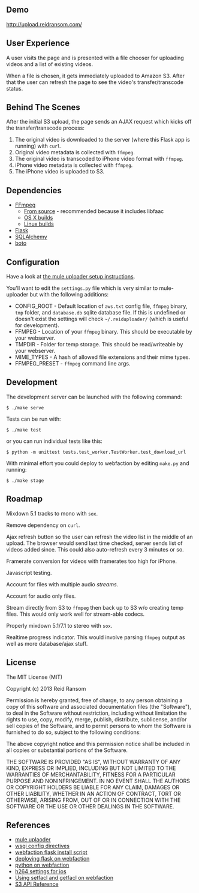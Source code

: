## Demo
<http://upload.reidransom.com/>

## User Experience
A user visits the page and is presented with a file chooser for uploading videos and a list of existing videos.

When a file is chosen, it gets immediately uploaded to Amazon S3.  After that the user can refresh the page to see the video's transfer/transcode status.

## Behind The Scenes
After the initial S3 upload, the page sends an AJAX request which kicks off the transfer/transcode process:

1. The original video is downloaded to the server (where this Flask app is running) with `curl`.
2. Original video metadata is collected with `ffmpeg`.
3. The original video is transcoded to iPhone video format with `ffmpeg`.
4. iPhone video metadata is collected with `ffmpeg`.
5. The iPhone video is uploaded to S3.

## Dependencies
* [FFmpeg](http://ffmpeg.org/)
  * [From source](https://github.com/stvs/ffmpeg-static) - recommended because it includes libfaac
  * [OS X builds](http://www.evermeet.cx/ffmpeg/)
  * [Linux builds](http://ffmpeg.gusari.org/static/)
* [Flask](http://flask.pocoo.org/)
* [SQLAlchemy](http://docs.sqlalchemy.org/en/rel_0_8/)
* [boto](http://docs.pythonboto.org/en/latest/)

## Configuration
Have a look at [the mule uploader setup instructions](https://github.com/cinely/mule-uploader#set-up).

You'll want to edit the `settings.py` file which is very similar to mule-uploader but with the following additions:

* CONFIG_ROOT - Default location of `aws.txt` config file, `ffmpeg` binary, `tmp` folder, and `database.db` sqlite database file.  If this is undefined or doesn't exist the settings will check `~/.reiduploader/` (which is useful for development).
* FFMPEG - Location of your `ffmpeg` binary.  This should be executable by your webserver.
* TMPDIR - Folder for temp storage.  This should be read/writeable by your webserver.
* MIME_TYPES - A hash of allowed file extensions and their mime types.
* FFMPEG_PRESET - `ffmpeg` command line args.

## Development
The development server can be launched with the following command:

    $ ./make serve

Tests can be run with:

    $ ./make test

or you can run individual tests like this:

    $ python -m unittest tests.test_worker.TestWorker.test_download_url

With minimal effort you could deploy to webfaction  by editing `make.py` and running:

    $ ./make stage

## Roadmap
Mixdown 5.1 tracks to mono with `sox`.

Remove dependency on `curl`.

Ajax refresh button so the user can refresh the video list in the middle of an upload.  The browser would send last time checked, server sends list of videos added since.  This could also auto-refresh every 3 minutes or so.

Framerate conversion for videos with framerates too high for iPhone.

Javascript testing.

Account for files with multiple audio *streams*.

Account for audio only files.

Stream directly from S3 to `ffmpeg` then back up to S3 w/o creating temp files.  This would only work well for stream-able codecs.

Properly mixdown 5.1/7.1 to stereo with `sox`.

Realtime progress indicator.  This would involve parsing `ffmpeg` output as well as more database/ajax stuff.

## License
The MIT License (MIT)

Copyright (c) 2013 Reid Ransom

Permission is hereby granted, free of charge, to any person obtaining a copy
of this software and associated documentation files (the "Software"), to deal
in the Software without restriction, including without limitation the rights
to use, copy, modify, merge, publish, distribute, sublicense, and/or sell
copies of the Software, and to permit persons to whom the Software is
furnished to do so, subject to the following conditions:

The above copyright notice and this permission notice shall be included in
all copies or substantial portions of the Software.

THE SOFTWARE IS PROVIDED "AS IS", WITHOUT WARRANTY OF ANY KIND, EXPRESS OR
IMPLIED, INCLUDING BUT NOT LIMITED TO THE WARRANTIES OF MERCHANTABILITY,
FITNESS FOR A PARTICULAR PURPOSE AND NONINFRINGEMENT. IN NO EVENT SHALL THE
AUTHORS OR COPYRIGHT HOLDERS BE LIABLE FOR ANY CLAIM, DAMAGES OR OTHER
LIABILITY, WHETHER IN AN ACTION OF CONTRACT, TORT OR OTHERWISE, ARISING FROM,
OUT OF OR IN CONNECTION WITH THE SOFTWARE OR THE USE OR OTHER DEALINGS IN
THE SOFTWARE.

## References
* [mule uplaoder](https://github.com/cinely/mule-uploader)
* [wsgi config directives](http://code.google.com/p/modwsgi/wiki/ConfigurationDirectives)
* [webfaction flask install script](http://community.webfaction.com/questions/12718/installing-flask)
* [deploying flask on webfaction](http://flask.pocoo.org/snippets/65/)
* [python on webfaction](http://docs.webfaction.com/software/python.html)
* [h264 settings for ios](http://blog.zencoder.com/2012/01/24/encoding-settings-for-perfect-ipadiphone-video/)
* [Using setfacl and getfacl on webfaction](https://docs.webfaction.com/software/general.html#setting-file-permissions)
* [S3 API Reference](http://docs.pythonboto.org/en/latest/ref/s3.html)
